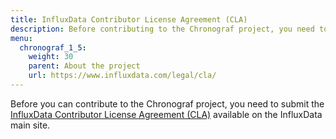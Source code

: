```yaml
---
title: InfluxData Contributor License Agreement (CLA)
description: Before contributing to the Chronograf project, you need to submit the InfluxData Contributor License Agreement.
menu:
  chronograf_1_5:
    weight: 30
    parent: About the project
    url: https://www.influxdata.com/legal/cla/
---
```


Before you can contribute to the Chronograf project, you need to submit the [InfluxData Contributor License Agreement (CLA)](https://www.influxdata.com/legal/cla/) available on the InfluxData main site.
